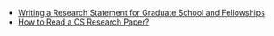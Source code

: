 
- [Writing a Research Statement for Graduate School and Fellowships](https://h2r.cs.brown.edu/writing-a-research-statement-for-graduate-school-and-fellowships/)
- [How to Read a CS Research Paper?](http://www2.cs.uregina.ca/~pwlfong/CS499/reading-paper.pdf)


